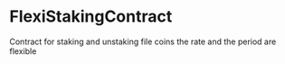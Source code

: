 # FlexiStakingContract
Contract for staking and unstaking file coins the rate and the period are flexible
